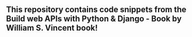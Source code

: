 ## This repository contains code snippets from the **Build web APIs with Python & Django - Book by William S. Vincent** book!
